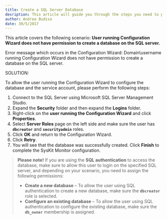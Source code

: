```yaml
---
title: Create a SQL Server Database
desription: This article will guide you through the steps you need to perform to allow the user running the Configuration Wizard to configure the database and the service account.
author: Andrea Budisa
date: 30/5/2017
---
```

This article covers the following scenario: 
__User running Configuration Wizard does not have permission to create a database on the SQL server.__

Error message which occurs in the Configuration Wizard: Domain\username running Configuration Wizard does not have permission to create a database on the SQL server.

SOLUTION:

To allow the user running the Configuration Wizard to configure the database and the service account, please perform the following steps:

1. Connect to the SQL Server using Microsoft SQL Server Management Studio.
2. Expand the __Security__ folder and then expand the __Logins__ folder.
3. Right-click on the __user running the Configuration Wizard__ and click __Properties__.
4. Select __Server Roles__ page on the left side and make sure the user has __`dbcreator`__ and __`securityadmin`__ roles.
5. Click __OK__ and return to the Configuration Wizard.
6. Click __Retry__.
7. You will see that the database was successfully created. Click __Finish__ to complete the SysKit Monitor configuration.
 
> __Please note!__ If you are using the __SQL authentication__ to access the database, make sure to allow this user to login on the specified SQL server, and depending on your scenario, you need to assign the following permissions:
> + __Create a new database__ – To allow the user using SQL authentication to create a new database, make sure the __`dbcreator`__ role is selected.
> + __Configure an existing database__ – To allow the user using SQL authentication to configure the existing database, make sure the __`db_owner`__ membership is assigned.